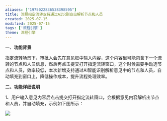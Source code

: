 ```yaml
---
aliases: ["1975022836538398595"]
title: 流程指定流转支持通过AI识别意见解析节点和人员
created: 2025-07-15
modified: 2025-07-15
tags: ['流程引擎']
theme: 流程引擎
---
```


一、**功能背景**

指定流转场景下，审批人会先在意见框中输入内容，这个内容里可能包含下一个流转的节点和人员信息，然后再点击提交打开指定流转窗口，这个时候需要手动选节点和人员，效率较低，本次新增支持通过AI智能识别解析意见中的节点和人员，自动填充到窗口上，降低操作成本，提升流程处理效率。

**二、功能详细说明**

1、用户输入意见内容后点击提交打开指定流转窗口，会根据意见内容解析出节点和人员，并自动填充，示例如下图所示：

![](https://myhelpdoc.oss-cn-heyuan.aliyuncs.com/mdimages/46afcdd0ee6ba6e8b2644be15f63c5cf.jpg)